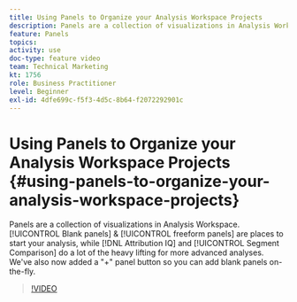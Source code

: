 ```yaml
---
title: Using Panels to Organize your Analysis Workspace Projects
description: Panels are a collection of visualizations in Analysis Workspace. Blank panels and freeform panels are places to start your analysis, while Attribution IQ and Segment Comparison do a lot of the heavy lifting for more advanced analyses. We've also now added a "+" panel button so you can add blank panels on-the-fly.
feature: Panels
topics: 
activity: use
doc-type: feature video
team: Technical Marketing
kt: 1756
role: Business Practitioner
level: Beginner
exl-id: 4dfe699c-f5f3-4d5c-8b64-f2072292901c
---
```

# Using Panels to Organize your Analysis Workspace Projects {#using-panels-to-organize-your-analysis-workspace-projects}

Panels are a collection of visualizations in Analysis Workspace. [!UICONTROL Blank panels] & [!UICONTROL freeform panels] are places to start your analysis, while [!DNL Attribution IQ] and [!UICONTROL Segment Comparison] do a lot of the heavy lifting for more advanced analyses. We've also now added a "+" panel button so you can add blank panels on-the-fly.

>[!VIDEO](https://video.tv.adobe.com/v/23388/?quality=12)
